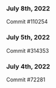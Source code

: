### July 8th, 2022

Commit #110254

### July 5th, 2022

Commit #314353


### July 4th, 2022

Commit #72281
